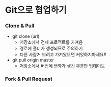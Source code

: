 # Git으로 협업하기

### Clone & Pull

- git clone (url)
  - 저장소에서 전체 프로젝트를 가져옴
  - 경로에 폴더가 생성되므로 주의하기 
  - 다른 사람거 보려고 가져왔으면 커밋하지마세요!!
- git pull origin master
  - 저장소에서 버전에 변화가 생긴 부분만 업데이트

### Fork & Pull Request

